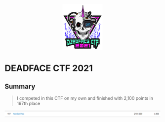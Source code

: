 <p align="center"><img src="DEADFACE_CTF.png"></p>

# DEADFACE CTF 2021

## Summary
> I competed in this CTF on my own and finished with 2,100 points in 197th place
<p align="center"><img src="scoreboard.png"></p>

